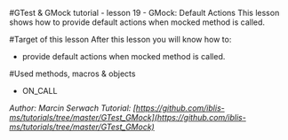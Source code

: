 #GTest & GMock tutorial - lesson 19 - GMock: Default Actions
This lesson shows how to provide default actions when mocked method is called.

#Target of this lesson
After this lesson you will know how to:
- provide default actions when mocked method is called.

#Used methods, macros & objects
- ON_CALL


*Author: Marcin Serwach*
*Tutorial: [https://github.com/iblis-ms/tutorials/tree/master/GTest_GMock](https://github.com/iblis-ms/tutorials/tree/master/GTest_GMock)*
